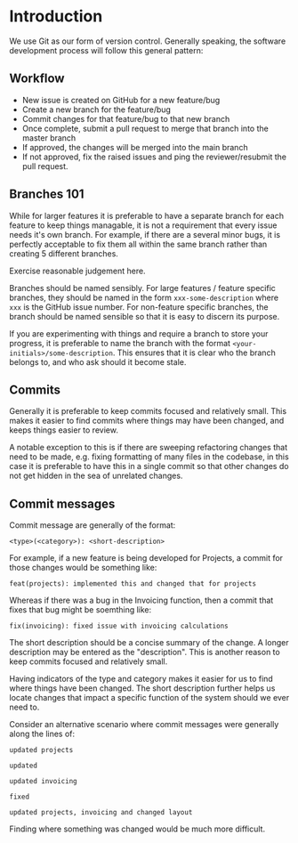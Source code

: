 # Introduction

We use Git as our form of version control. Generally speaking, the software development process will follow this general pattern:

## Workflow

- New issue is created on GitHub for a new feature/bug
- Create a new branch for the feature/bug
- Commit changes for that feature/bug to that new branch
- Once complete, submit a pull request to merge that branch into the master branch
- If approved, the changes will be merged into the main branch
- If not approved, fix the raised issues and ping the reviewer/resubmit the pull request.

## Branches 101

While for larger features it is preferable to have a separate branch for each feature to keep things managable, it is not a requirement that every issue needs it's own branch. For example, if there are a several minor bugs, it is perfectly acceptable to fix them all within the same branch rather than creating 5 different branches.

Exercise reasonable judgement here.

Branches should be named sensibly. For large features / feature specific branches, they should be named in the form `xxx-some-description` where `xxx` is the GitHub issue number. For non-feature specific branches, the branch should be named sensible so that it is easy to discern its purpose.

If you are experimenting with things and require a branch to store your progress, it is preferable to name the branch with the format `<your-initials>/some-description`. This ensures that it is clear who the branch belongs to, and who ask should it become stale.

## Commits

Generally it is preferable to keep commits focused and relatively small. This makes it easier to find commits where things may have been changed, and keeps things easier to review.

A notable exception to this is if there are sweeping refactoring changes that need to be made, e.g. fixing formatting of many files in the codebase, in this case it is preferable to have this in a single commit so that other changes do not get hidden in the sea of unrelated changes.

## Commit messages

Commit message are generally of the format:

`<type>(<category>): <short-description>`

For example, if a new feature is being developed for Projects, a commit for those changes would be something like:

`feat(projects): implemented this and changed that for projects`

Whereas if there was a bug in the Invoicing function, then a commit that fixes that bug might be soemthing like:

`fix(invoicing): fixed issue with invoicing calculations`

The short description should be a concise summary of the change. A longer description may be entered as the "description". This is another reason to keep commits focused and relatively small.

Having indicators of the type and category makes it easier for us to find where things have been changed. The short description further helps us locate changes that impact a specific function of the system should we ever need to.

Consider an alternative scenario where commit messages were generally along the lines of:

`updated projects`

`updated`

`updated invoicing`

`fixed`

`updated projects, invoicing and changed layout`

Finding where something was changed would be much more difficult.
